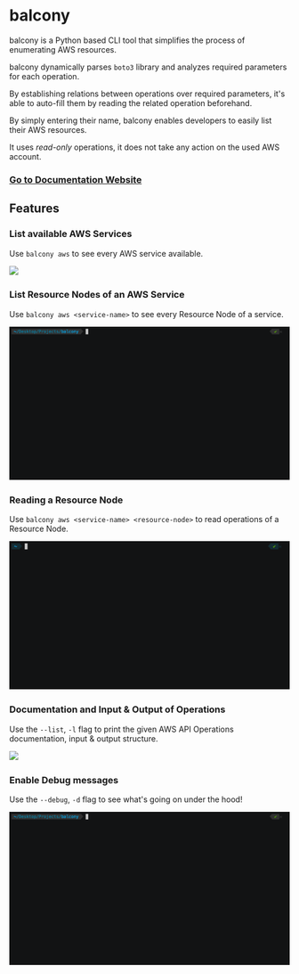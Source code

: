 # balcony

balcony is a Python based CLI tool that simplifies the process of enumerating AWS resources.

balcony dynamically parses `boto3` library and analyzes required parameters for each operation. 

By establishing relations between operations over required parameters, it's able to auto-fill them by reading the related operation beforehand.

By simply entering their name, balcony enables developers to easily list their AWS resources.

It uses _read-only_ operations, it does not take any action on the used AWS account.

### [Go to Documentation Website](https://oguzhan-yilmaz.github.io/balcony/quickstart)

## Features

### List available AWS Services 
Use `balcony aws` to see every AWS service available.

![](https://github.com/oguzhan-yilmaz/balcony/blob/main/docs/visuals/aws-services-list.gif)


### List Resource Nodes of an AWS Service 
Use `balcony aws <service-name>` to see every Resource Node of a service.

![](https://github.com/oguzhan-yilmaz/balcony/blob/main/docs/visuals/resource-node-list.gif)


### Reading a Resource Node 
Use `balcony aws <service-name> <resource-node>` to read operations of a Resource Node.

![](https://github.com/oguzhan-yilmaz/balcony/blob/main/docs/visuals/reading-a-resource-node.gif)


### Documentation and Input & Output of Operations
Use the `--list`, `-l` flag to print the given AWS API Operations documentation, input & output structure. 
 

![](https://github.com/oguzhan-yilmaz/balcony/blob/main/docs/visuals/list-option.gif)


### Enable Debug messages 
Use the `--debug`, `-d` flag to see what's going on under the hood!

![](https://github.com/oguzhan-yilmaz/balcony/blob/main/docs/visuals/debug-messages.gif)
